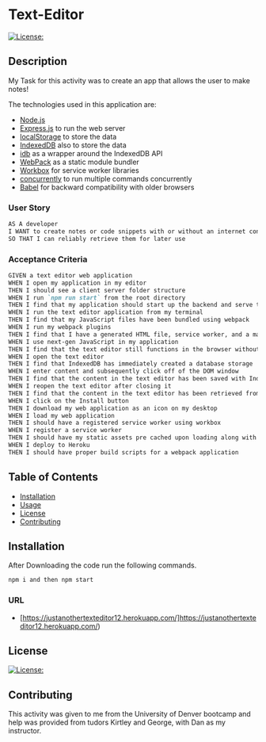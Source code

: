 # Text-Editor

[![License:](https://img.shields.io/badge/License-MIT-yellow.svg)](https://opensource.org/licenses/MIT)

## Description
My Task for this activity was to create an app that allows the user to make notes!

The technologies used in this application are:
- [Node.js](https://nodejs.org/en/)
- [Express.js](https://expressjs.com/) to run the web server
- [localStorage](https://developer.mozilla.org/en-US/docs/Web/API/Window/localStorage) to store the data
- [IndexedDB](https://developer.mozilla.org/en-US/docs/Web/API/IndexedDB_API) also to store the data
- [idb](https://www.npmjs.com/package/idb) as a wrapper around the IndexedDB API
- [WebPack](https://webpack.js.org/) as a static module bundler
- [Workbox](https://developer.chrome.com/docs/workbox/) for service worker libraries
- [concurrently](https://www.npmjs.com/package/concurrently) to run multiple commands concurrently
- [Babel](https://www.npmjs.com/package/Babel) for backward compatibility with older browsers


### User Story

```md
AS A developer
I WANT to create notes or code snippets with or without an internet connection
SO THAT I can reliably retrieve them for later use
```

### Acceptance Criteria

```md
GIVEN a text editor web application
WHEN I open my application in my editor
THEN I should see a client server folder structure
WHEN I run `npm run start` from the root directory
THEN I find that my application should start up the backend and serve the client
WHEN I run the text editor application from my terminal
THEN I find that my JavaScript files have been bundled using webpack
WHEN I run my webpack plugins
THEN I find that I have a generated HTML file, service worker, and a manifest file
WHEN I use next-gen JavaScript in my application
THEN I find that the text editor still functions in the browser without errors
WHEN I open the text editor
THEN I find that IndexedDB has immediately created a database storage
WHEN I enter content and subsequently click off of the DOM window
THEN I find that the content in the text editor has been saved with IndexedDB
WHEN I reopen the text editor after closing it
THEN I find that the content in the text editor has been retrieved from our IndexedDB
WHEN I click on the Install button
THEN I download my web application as an icon on my desktop
WHEN I load my web application
THEN I should have a registered service worker using workbox
WHEN I register a service worker
THEN I should have my static assets pre cached upon loading along with subsequent pages and static assets
WHEN I deploy to Heroku
THEN I should have proper build scripts for a webpack application
```


## Table of Contents

- [Installation](#installation)
- [Usage](#usage)
- [License](#license)
- [Contributing](#contributing)


## Installation
After Downloading the code run the following commands.

```bash
npm i and then npm start
```


### URL

- [https://justanothertexteditor12.herokuapp.com/]https://justanothertexteditor12.herokuapp.com/)


## License

[![License:](https://img.shields.io/badge/License-MIT-yellow.svg)](https://opensource.org/licenses/MIT)


## Contributing

This activity was given to me from the University of Denver bootcamp and help was provided from tudors Kirtley and George, with Dan as my instructor.


